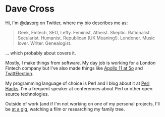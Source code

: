 # Dave Cross

Hi, I'm [@davorg](https://twitter.com/davorg) on Twitter, where my bio
describes me as:

> Geek, Fintech, SEO, Lefty. Feminist, Atheist. Skeptic. Rationalist. Secularist. Humanist. Republican (UK Meaning!). Londoner. Music lover. Writer. Genealogist.

... which probably about covers it.

Mostly, I make things from software. My day job is working for a London
Fintech company but I've also made things like
<a href="https://twitter.com/apollo11at40">Apollo 11 at 5o</a> and
<a href="https://twittelection.co.uk/">TwittElection</a>.

My programming language of choice is Perl and I blog about it at
<a href="https://perlhacks.com/">Perl Hacks</a>. I'm a frequent speaker
at conferences about Perl or other open source technologies.

Outside of work (and if I'm not working on one of my personal projects, I'll
be <a href="https://songkick.com/users/davorg/">at a gig</a>, watching a
film or researching my family tree.
